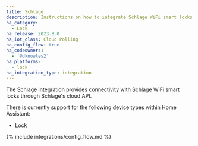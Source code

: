 ```yaml
---
title: Schlage
description: Instructions on how to integrate Schlage WiFi smart locks into Home Assistant.
ha_category:
  - Lock
ha_release: 2023.8.0
ha_iot_class: Cloud Polling
ha_config_flow: true
ha_codeowners:
  - '@dknowles2'
ha_platforms:
  - lock
ha_integration_type: integration
---
```


The Schlage integration provides connectivity with Schlage WiFi smart locks through Schlage's cloud API.

There is currently support for the following device types within Home Assistant:

- Lock

{% include integrations/config_flow.md %}

